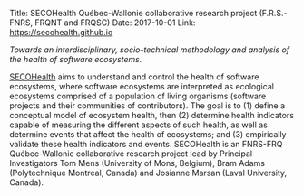 Title: SECOHealth Québec-Wallonie collaborative research project (F.R.S.-FNRS, FRQNT and FRQSC)
Date: 2017-10-01
Link: https://secohealth.github.io

*Towards an interdisciplinary, socio-technical methodology and analysis of the health of software ecosystems.*

<a href="https://secohealth.github.io">SECOHealth</a> aims to understand and control the health of software ecosystems, where software ecosystems are interpreted as ecological ecosystems comprised of a population of living organisms (software projects and their communities of contributors). The goal is to (1) define a conceptual model of ecosystem health, then (2) determine health indicators capable of measuring the different aspects of such health, as well as determine events that affect the health of ecosystems; and (3) empirically validate these health indicators and events.
SECOHealth is an FNRS-FRQ Québec-Wallonie collaborative research project lead by Principal Investigators Tom Mens (University of Mons, Belgium), Bram Adams (Polytechnique Montreal, Canada) and Josianne Marsan (Laval University, Canada).
